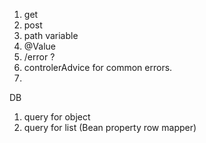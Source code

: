 1. get
2. post
3. path variable
4. @Value
5. /error ?
6. controlerAdvice for common errors.
7. 
DB
1. query for object
2. query for list (Bean property row mapper)
